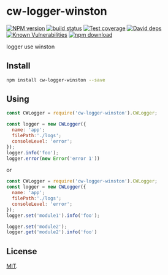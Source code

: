 # cw-logger-winston

[![NPM version][npm-image]][npm-url]
[![build status][travis-image]][travis-url]
[![Test coverage][codecov-image]][codecov-url]
[![David deps][david-image]][david-url]
[![Known Vulnerabilities][snyk-image]][snyk-url]
[![npm download][download-image]][download-url]

[npm-image]: https://img.shields.io/npm/v/cw-logger-winston.svg?style=flat-square
[npm-url]: https://npmjs.org/package/cw-logger-winston
[travis-image]: https://img.shields.io/travis/zubincheung/cw-logger-winston.svg?style=flat-square
[travis-url]: https://travis-ci.org/zubincheung/cw-logger-winston
[codecov-image]: https://img.shields.io/codecov/c/github/zubincheung/cw-logger-winston.svg?style=flat-square
[codecov-url]: https://codecov.io/github/zubincheung/cw-logger-winston?branch=master
[david-image]: https://img.shields.io/david/zubincheung/cw-logger-winston.svg?style=flat-square
[david-url]: https://david-dm.org/zubincheung/cw-logger-winston
[snyk-image]: https://snyk.io/test/npm/cw-logger-winston/badge.svg?style=flat-square
[snyk-url]: https://snyk.io/test/npm/cw-logger-winston
[download-image]: https://img.shields.io/npm/dm/cw-logger-winston.svg?style=flat-square
[download-url]: https://npmjs.org/package/cw-logger-winston

logger use winston

## Install

```bash
npm install cw-logger-winston --save
```

## Using

```js
const CWLogger = require('cw-logger-winston').CWLogger;

const logger = new CWLogger({
  name: 'app';
  filePath:'./logs';
  consoleLevel: 'error';
});
logger.info('foo');
logger.error(new Error('error 1'))
```

or

```js
const CWLogger = require('cw-logger-winston').CWLogger;
const logger = new CWLogger({
  name: 'app';
  filePath:'./logs';
  consoleLevel: 'error';
});
logger.set('module1').info('foo');

logger.set('module2');
logger.get('module2').info('foo')
```

## License

[MIT](./LICENSE).
